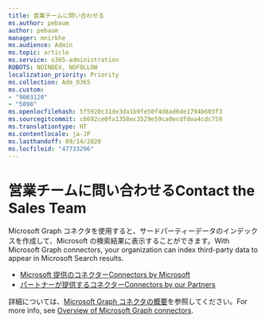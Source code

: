 ```yaml
---
title: 営業チームに問い合わせる
ms.author: pebaum
author: pebaum
manager: mnirkhe
ms.audience: Admin
ms.topic: article
ms.service: o365-administration
ROBOTS: NOINDEX, NOFOLLOW
localization_priority: Priority
ms.collection: Adm_O365
ms.custom:
- "9003120"
- "5898"
ms.openlocfilehash: 5f5920c31de3da1b9fe50f4d8ad6de1794b603f3
ms.sourcegitcommit: c6692ce0fa1358ec3529e59ca0ecdfdea4cdc759
ms.translationtype: HT
ms.contentlocale: ja-JP
ms.lasthandoff: 09/14/2020
ms.locfileid: "47733296"
---
```

# <a name="contact-the-sales-team"></a><span data-ttu-id="c9ead-102">営業チームに問い合わせる</span><span class="sxs-lookup"><span data-stu-id="c9ead-102">Contact the Sales Team</span></span>

<span data-ttu-id="c9ead-103">Microsoft Graph コネクタを使用すると、サードパーティーデータのインデックスを作成して、Microsoft の検索結果に表示することができます。</span><span class="sxs-lookup"><span data-stu-id="c9ead-103">With Microsoft Graph connectors, your organization can index third-party data to appear in Microsoft Search results.</span></span>

- [<span data-ttu-id="c9ead-104">Microsoft 提供のコネクター</span><span class="sxs-lookup"><span data-stu-id="c9ead-104">Connectors by Microsoft</span></span>](https://docs.microsoft.com/microsoftsearch/connectors-gallery#Microsoft)
- [<span data-ttu-id="c9ead-105">パートナーが提供するコネクター</span><span class="sxs-lookup"><span data-stu-id="c9ead-105">Connectors by our Partners</span></span>](https://docs.microsoft.com/microsoftsearch/connectors-gallery#Partners)

<span data-ttu-id="c9ead-106">詳細については、[Microsoft Graph コネクタの概要](https://docs.microsoft.com/microsoftsearch/connectors-overview)を参照してください。</span><span class="sxs-lookup"><span data-stu-id="c9ead-106">For more info, see [Overview of Microsoft Graph connectors](https://docs.microsoft.com/microsoftsearch/connectors-overview).</span></span>
